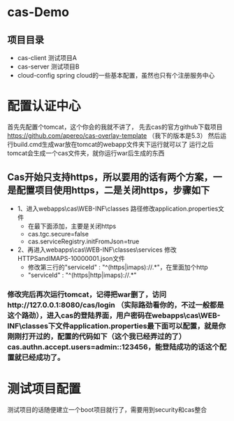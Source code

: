 cas-Demo
====

项目目录
-------

* cas-client        测试项目A
* cas-server    测试项目B
* cloud-config    spring cloud的一些基本配置，虽然也只有个注册服务中心


# 配置认证中心

首先先配置个tomcat，这个你会的我就不讲了，
先去cas的官方github下载项目 https://github.com/apereo/cas-overlay-template （我下的版本是5.3）
然后运行build.cmd生成war放在tomcat的webapp文件夹下运行就可以了
运行之后tomcat会生成一个cas文件夹，就你运行war后生成的东西

##  Cas开始只支持https，所以要用的话有两个方案，一是配置项目使用https，二是关闭https，步骤如下
* 1、进入webapps\cas\WEB-INF\classes 路径修改application.properties文件
  * 在最下面添加，主要是关闭https
  * cas.tgc.secure=false
  * cas.serviceRegistry.initFromJson=true
* 2、再进入webapps\cas\WEB-INF\classes\services 修改 HTTPSandIMAPS-10000001.json文件
  * 修改第三行的"serviceId" : "^(https|imaps)://.*"，在里面加个http
  * "serviceId" : "^(https|http|imaps)://.*"
  
### 修改完后再次运行tomcat，记得把war删了，访问http://127.0.0.1:8080/cas/login （实际路劲看你的，不过一般都是这个路劲），进入cas的登陆界面，用户密码在webapps\cas\WEB-INF\classes下文件application.properties最下面可以配置，就是你刚刚打开过的，配置的代码如下（这个我已经弄过的了）cas.authn.accept.users=admin::123456，能登陆成功的话这个配置就已经成功了。

# 测试项目配置

测试项目的话随便建立一个boot项目就行了，需要用到security和cas整合

